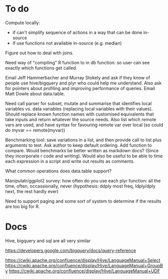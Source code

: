 # To do

Compute locally:

* if can't simplify sequence of actions in a way that can be done in-source
* if use functions not available in-source (e.g. median)

Figure out how to deal with joins. 

Need way of "compiling" R function to in db function: so user can see
exactly which functions get called.

Email Jeff Hammerbacher and Murray Stokely and ask if they know of people use hive/bigquery and plyr who could help me understand. Also ask for pointers about profiling and improving performance of queries.  Email Matt Dowle about data.table.

Need call parser for subset, mutate and summarise that identifies local variables vs. data variables (replacing local variables with their values).  Should replace known function names with customised equivalents that take inputs and return whatever the source needs. Also list which remote vars are used, and have syntax for favouring remote var over local (so could do myvar == remote(myvar))

Benchmarking tool: save variations in a list, and then provide call to list plus arguments to test. Ask author to keep default ordering. Add function to compare.  Would benchmarks be better written as markdown docs? (Since they incorporate r code and writing).  Would also be useful to be able to time each expression in a script and write out results as comments.

What common operations does data.table support?

Manipulatr/ggplot2 survey: how often do you use each plyr function: all the time, often, occassionally, never (hypothesis: ddply most freq, ldply/dply next, the rest hardly ever)

Need to support paging and some sort of system to determine if the results are too big for R.

# Docs

Hive, bigquery and sql are all very similar

https://developers.google.com/bigquery/docs/query-reference

https://cwiki.apache.org/confluence/display/Hive/LanguageManual+Select
https://cwiki.apache.org/confluence/display/Hive/LanguageManual+GroupBy
https://cwiki.apache.org/confluence/display/Hive/LanguageManual+UDF
